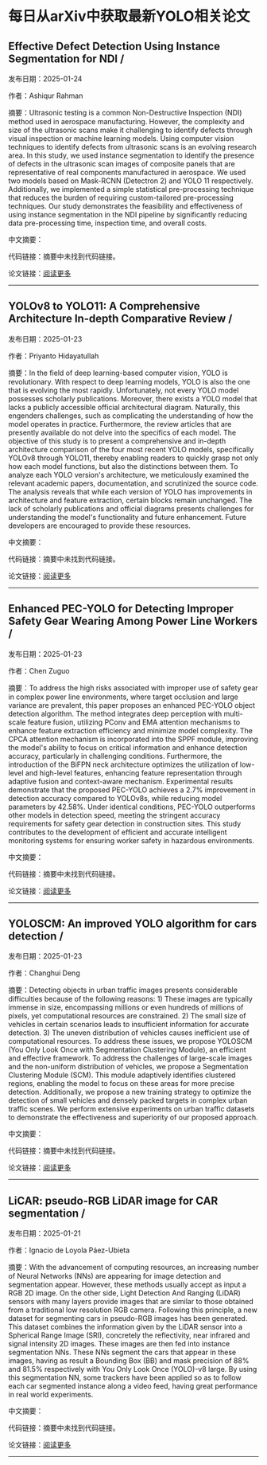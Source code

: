 # 每日从arXiv中获取最新YOLO相关论文


## Effective Defect Detection Using Instance Segmentation for NDI / 

发布日期：2025-01-24

作者：Ashiqur Rahman

摘要：Ultrasonic testing is a common Non\-Destructive Inspection \(NDI\) method used in aerospace manufacturing. However, the complexity and size of the ultrasonic scans make it challenging to identify defects through visual inspection or machine learning models. Using computer vision techniques to identify defects from ultrasonic scans is an evolving research area. In this study, we used instance segmentation to identify the presence of defects in the ultrasonic scan images of composite panels that are representative of real components manufactured in aerospace. We used two models based on Mask\-RCNN \(Detectron 2\) and YOLO 11 respectively. Additionally, we implemented a simple statistical pre\-processing technique that reduces the burden of requiring custom\-tailored pre\-processing techniques. Our study demonstrates the feasibility and effectiveness of using instance segmentation in the NDI pipeline by significantly reducing data pre\-processing time, inspection time, and overall costs.

中文摘要：


代码链接：摘要中未找到代码链接。

论文链接：[阅读更多](http://arxiv.org/abs/2501.14149v1)

---


## YOLOv8 to YOLO11: A Comprehensive Architecture In\-depth Comparative Review / 

发布日期：2025-01-23

作者：Priyanto Hidayatullah

摘要：In the field of deep learning\-based computer vision, YOLO is revolutionary. With respect to deep learning models, YOLO is also the one that is evolving the most rapidly. Unfortunately, not every YOLO model possesses scholarly publications. Moreover, there exists a YOLO model that lacks a publicly accessible official architectural diagram. Naturally, this engenders challenges, such as complicating the understanding of how the model operates in practice. Furthermore, the review articles that are presently available do not delve into the specifics of each model. The objective of this study is to present a comprehensive and in\-depth architecture comparison of the four most recent YOLO models, specifically YOLOv8 through YOLO11, thereby enabling readers to quickly grasp not only how each model functions, but also the distinctions between them. To analyze each YOLO version's architecture, we meticulously examined the relevant academic papers, documentation, and scrutinized the source code. The analysis reveals that while each version of YOLO has improvements in architecture and feature extraction, certain blocks remain unchanged. The lack of scholarly publications and official diagrams presents challenges for understanding the model's functionality and future enhancement. Future developers are encouraged to provide these resources.

中文摘要：


代码链接：摘要中未找到代码链接。

论文链接：[阅读更多](http://arxiv.org/abs/2501.13400v1)

---


## Enhanced PEC\-YOLO for Detecting Improper Safety Gear Wearing Among Power Line Workers / 

发布日期：2025-01-23

作者：Chen Zuguo

摘要：To address the high risks associated with improper use of safety gear in complex power line environments, where target occlusion and large variance are prevalent, this paper proposes an enhanced PEC\-YOLO object detection algorithm. The method integrates deep perception with multi\-scale feature fusion, utilizing PConv and EMA attention mechanisms to enhance feature extraction efficiency and minimize model complexity. The CPCA attention mechanism is incorporated into the SPPF module, improving the model's ability to focus on critical information and enhance detection accuracy, particularly in challenging conditions. Furthermore, the introduction of the BiFPN neck architecture optimizes the utilization of low\-level and high\-level features, enhancing feature representation through adaptive fusion and context\-aware mechanism. Experimental results demonstrate that the proposed PEC\-YOLO achieves a 2.7% improvement in detection accuracy compared to YOLOv8s, while reducing model parameters by 42.58%. Under identical conditions, PEC\-YOLO outperforms other models in detection speed, meeting the stringent accuracy requirements for safety gear detection in construction sites. This study contributes to the development of efficient and accurate intelligent monitoring systems for ensuring worker safety in hazardous environments.

中文摘要：


代码链接：摘要中未找到代码链接。

论文链接：[阅读更多](http://arxiv.org/abs/2501.13981v1)

---


## YOLOSCM: An improved YOLO algorithm for cars detection / 

发布日期：2025-01-23

作者：Changhui Deng

摘要：Detecting objects in urban traffic images presents considerable difficulties because of the following reasons: 1\) These images are typically immense in size, encompassing millions or even hundreds of millions of pixels, yet computational resources are constrained. 2\) The small size of vehicles in certain scenarios leads to insufficient information for accurate detection. 3\) The uneven distribution of vehicles causes inefficient use of computational resources. To address these issues, we propose YOLOSCM \(You Only Look Once with Segmentation Clustering Module\), an efficient and effective framework. To address the challenges of large\-scale images and the non\-uniform distribution of vehicles, we propose a Segmentation Clustering Module \(SCM\). This module adaptively identifies clustered regions, enabling the model to focus on these areas for more precise detection. Additionally, we propose a new training strategy to optimize the detection of small vehicles and densely packed targets in complex urban traffic scenes. We perform extensive experiments on urban traffic datasets to demonstrate the effectiveness and superiority of our proposed approach.

中文摘要：


代码链接：摘要中未找到代码链接。

论文链接：[阅读更多](http://arxiv.org/abs/2501.13343v1)

---


## LiCAR: pseudo\-RGB LiDAR image for CAR segmentation / 

发布日期：2025-01-21

作者：Ignacio de Loyola Páez\-Ubieta

摘要：With the advancement of computing resources, an increasing number of Neural Networks \(NNs\) are appearing for image detection and segmentation appear. However, these methods usually accept as input a RGB 2D image. On the other side, Light Detection And Ranging \(LiDAR\) sensors with many layers provide images that are similar to those obtained from a traditional low resolution RGB camera. Following this principle, a new dataset for segmenting cars in pseudo\-RGB images has been generated. This dataset combines the information given by the LiDAR sensor into a Spherical Range Image \(SRI\), concretely the reflectivity, near infrared and signal intensity 2D images. These images are then fed into instance segmentation NNs. These NNs segment the cars that appear in these images, having as result a Bounding Box \(BB\) and mask precision of 88% and 81.5% respectively with You Only Look Once \(YOLO\)\-v8 large. By using this segmentation NN, some trackers have been applied so as to follow each car segmented instance along a video feed, having great performance in real world experiments.

中文摘要：


代码链接：摘要中未找到代码链接。

论文链接：[阅读更多](http://arxiv.org/abs/2501.13960v1)

---

